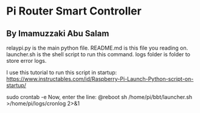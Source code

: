 # Pi Router Smart Controller
## By Imamuzzaki Abu Salam

relaypi.py is the main python file.
README.md is this file you reading on.
launcher.sh is the shell script to run this command.
logs folder is folder to store error logs.

I use this tutorial to run this script in startup:
https://www.instructables.com/id/Raspberry-Pi-Launch-Python-script-on-startup/

sudo crontab -e
Now, enter the line:
@reboot sh /home/pi/bbt/launcher.sh >/home/pi/logs/cronlog 2>&1
